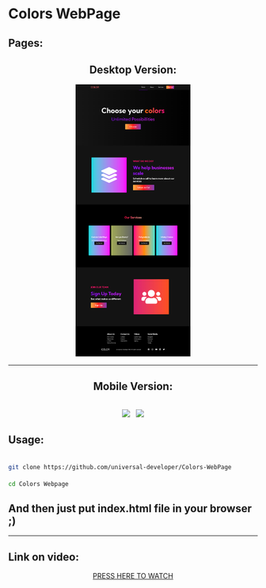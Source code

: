 <h1>Colors WebPage</h1>

<h2>Pages:</h2>

<h2 align="center">Desktop Version:</h2>
<p align="center"><img src="assets/full-desktop.png" height="550px"/></p>


<hr>

<h2 align="center">Mobile Version:</h2>

<p align="center">
<br/>
<img src="git/full-mobile.png" height="550px"/>
&nbsp;
<img src="git/navbar-mobile.png" height="550px"/>
</p>


<h2>Usage: </h2>

```bash

git clone https://github.com/universal-developer/Colors-WebPage

cd Colors Webpage
```

<h2>And then just put index.html file in your browser ;)</h2>

<hr>

<h2>Link on video:</h2>

<a href="https://youtu.be/3-2Pj5hxwrw"><p align="center">PRESS HERE TO WATCH</p></a>

